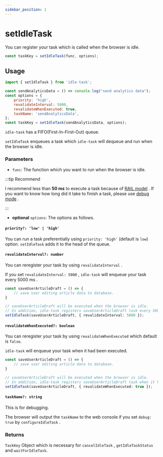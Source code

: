 ```yaml
---
sidebar_position: 1
---
```


# setIdleTask

You can register your task which is called when the browser is idle.

```javascript
const taskKey = setIdleTask(func, options);
```

## Usage

```javascript
import { setIdleTask } from 'idle-task';

const sendAnalyticsData = () => console.log("send analytics data");
const options = {
    priority: 'high',
    revalidateInterval: 5000,
    revalidateWhenExecuted: true,
    taskName: 'sendAnalyticsData',
};
const taskKey = setIdleTask(sendAnalyticsData, options);
```

`idle-task` has a FIFO(First-In-First-Out) queue.

`setIdleTask` enqueues a task which `idle-task` will dequeue and run when the browser is idle.

### Parameters

- `func`: The function which you want to run when the browser is idle.

:::tip Recommend

I recommend less than **50 ms** to execute a task because of [RAIL model](https://web.dev/i18n/en/rail/) .
If you want to know how long did it take to finish a task, please use [debug mode](#configureIdleTask) .

:::

- **optional** `options`: The options as follows.

#### `priority?: 'low' | 'high'`

You can run a task preferentially using `priority: 'high'` (default is `low`) option.
`setIdleTask` adds it to the head of the queue.

#### `revalidateInterval?: number`

You can reregister your task by using `revalidateInterval` .

If you set `revalidateInterval: 5000` , `idle-task` will enqueue your task every 5000 ms .

```typescript
const saveUserArticleDraft = () => {
    // save user editing article data to database.
}

// saveUserArticleDraft will be executed when the browser is idle.
// In addition, idle-task registers saveUserArticleDraft task every 5000 ms.
setIdleTask(saveUserArticleDraft, { revalidateInterval: 5000 });
```

#### `revalidateWhenExecuted?: boolean`

You can reregister your task by using `revalidateWhenExecuted` which default is `false`.

`idle-task` will enqueue your task when it had been executed.

```typescript
const saveUserArticleDraft = () => {
    // save user editing article data to database.
}

// saveUserArticleDraft will be executed when the browser is idle.
// In addition, idle-task registers saveUserArticleDraft task when it had been executed.
setIdleTask(saveUserArticleDraft, { revalidateWhenExecuted: true });
```

#### `taskName?: string`

This is for debugging.

The browser will output the `taskName` to the web console if you set `debug: true` by `configureIdleTask` .

### Returns

`TaskKey` Object which is necessary for `cancelIdleTask` , `getIdleTaskStatus` and `waitForIdleTask`.
